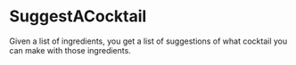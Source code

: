 # SuggestACocktail
Given a list of ingredients, you get a list of suggestions of what cocktail you can make with those ingredients.
